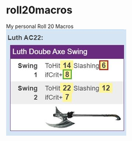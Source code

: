 # roll20macros
My personal Roll 20 Macros
![Macro Example](https://github.com/fffernan/roll20macros/blob/master/Macros.JPG)
